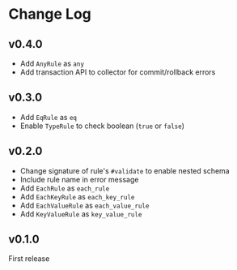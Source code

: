 # Change Log

## v0.4.0

- Add `AnyRule` as `any`
- Add transaction API to collector for commit/rollback errors

## v0.3.0

- Add `EqRule` as `eq`
- Enable `TypeRule` to check boolean (`true` or `false`)

## v0.2.0

- Change signature of rule's `#validate` to enable nested schema
- Include rule name in error message
- Add `EachRule` as `each_rule`
- Add `EachKeyRule` as `each_key_rule`
- Add `EachValueRule` as `each_value_rule`
- Add `KeyValueRule` as `key_value_rule`

## v0.1.0

First release
